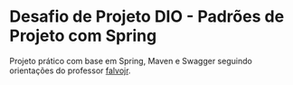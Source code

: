 # Desafio de Projeto DIO - Padrões de Projeto com Spring
Projeto prático com base em Spring, Maven e Swagger seguindo orientações do professor [falvojr](https://github.com/falvojr).
